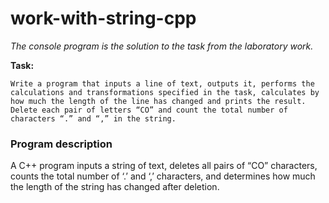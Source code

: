 # work-with-string-cpp

*The console program is the solution to the task from the laboratory work.*

**Task:**

`Write a program that inputs a line of text, outputs it, performs the calculations and transformations specified in the task, calculates by how much the length of the line has changed and prints the result.
Delete each pair of letters “CO” and count the total number of characters “.” and “,” in the string.`

### Program description
A C++ program inputs a string of text, deletes all pairs of “CO” characters, counts the total number of ‘.’ and ‘,’ characters, and determines how much the length of the string has changed after deletion. 
